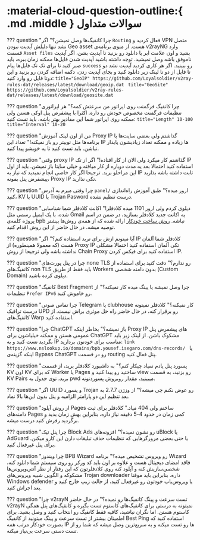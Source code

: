 # :material-cloud-question-outline:{ .md .middle } سوالات متداول

??? question "چرا کانفیگ‌ها وصل نمیشن؟"
    اگر `Routing` فعال کردید و VPN متصل نشد تنها دلیلش آپدیت نبودن Geo asset هست. از منوی برنامه‌ی v2rayNG وارد قسمت `Asset files` بشید و اون علامت ابر یا دانلود رو بزنید تا آپدیت بشن، اگر آپدیت ناموفق باشه وصل نمیشید. توجه داشته باشید آپدیت شدن فایل‌ها ممکنه زمان ببره، باید صبر کنید تا برای تک تک فایل‌ها پیام `success` رو ببینید. اگر هر کاری کردید آپدیت نشد دو تا فایل از دو تا لینک زیر دانلود کنید و بجای آپدیت زدن، دکمه اضافه کردن رو بزنید و این دوتا فایل رو وارد کنید:
    ```title="GeoIP"
    https://github.com/Loyalsoldier/v2ray-rules-dat/releases/latest/download/geoip.dat
    ```
    ```title="GeoSite"
    https://github.com/Loyalsoldier/v2ray-rules-dat/releases/latest/download/geosite.dat
    ```

??? question "چرا کانفیگ فرگمنت روی اپراتور من سرعتش کمه؟"
    هر اپراتوری تنظیمات فرگمنت مخصوص خودش رو داره. اکثرا با پیشفرض پنل اوکی هستن ولی ممکنه روی اپراتور شما این مقادیر بهتر باشه، باید تست کنید:
    ```title="Length"
    10-100
    ```
    ```title="Interval"
    10-20  
    ```

??? question "من از اون لینک آموزش Proxy IP گذاشتم ولی بعضی سایت‌ها یا برنامه‌ها مثل توییتر رو باز نمیکنه!"
    تعداد این IP ها زیاده و ممکنه تعداد زیادیشون پایدار نباشن. باید تست کنید تا یه خوبشو پیدا کنید.

??? question "وقتی proxy IP گذاشتم کار میکرد ولی الان از کار افتاده!"
    اگر از تک IP استفاده کنید احتمالا بعد یه مدت دوباره از کار میافته و خیلی سایتا باز نمیشن. باید از اول این مراحلو برید. ترجیحا اگر کار خاصی انجام نمیدید که نیاز به IP ثابت داشته باشه بذارید پیشفرض پنل بمونه، Proxy IP تکی نذارید.

??? question "چرا وقتی میرم به آدرس `panel/` ارور میده؟"
    طبق آموزش راه‌اندازی کنید، KV یا UUID یا Trojan Pasword درست تنظیم نشده.

??? question "دپلوی کردم ولی ارور 1101 میده کلادفلر!"
    اکانت کلادفلر شما شناسایی شده، با یک ایمیل رسمی مثل Gmail یه اکانت جدید کلادفلر بسازید، در ضمن در اسم پروژه کلمه‌ی bpb نباشه.
    [روش ساخت خودکار](installation/wizard.md) ارائه شده که از همه‌ی روش‌ها بیشتر توصیه میشه. در حال حاضر از این روش اقدام کنید.

??? question "آیا میتونم ازش برای ترید استفاده کنم؟"
    اگر IP کلادفلر شما آلمان هست (که معمولا همینطوره) از Proxy IP تکی آلمان استفاده کنید احتمالا مشکلی نداشته باشه ولی ترجیحا از روش Chain Proxy استفاده کنید برای فیکس کردن IP.

??? question "چرا در پنل پورت‌های none TLS رو ندارم؟"
    دقت کنید برای استفاده از کانفیگ‌های non TLS باید فقط از طریق Workers بدون دامنه‌ شخصی (Custom Domain) دپلوی کرده باشید.

??? question "کانفیگ Best Fragment چرا وصل نمیشه یا پینگ میده کار نمیکنه؟"
    از تنظیمات `Prefer IPv6` رو خاموش کنید.

??? question "چرا تماس صوتی Telegram یا clubhouse کار نمیکنه؟"
    کلادفلر نمیتونه درست ترافیک UPD رو برقرار کنه، در حال حاضر راه حل موثری براش نیست. از کانفیگ‌های Warp استفاده کنید.

??? question "چرا ChatGPT باز نمیشه؟"
    بخاطر اینکه Proxy IP های پیشفرض پنل عمومی هستن و ممکنه خیلیاشون برای ChatGPT مشکوک باشن. از لینک زیر باید بگردید تست کنید و یه IP مناسب برای خودتون بردارید:
    ```link
    https://www.nslookup.io/domains/bpb.yousef.isegaro.com/dns-records/
    ```
    یا اینکه گزینه‌ی Bypass ChatGPT رو در قسمت routing پنل فعال کنید.

??? question "پسورد پنل یادم نمیاد چیکار کنم؟"
    به داشبورد کلادفلر برید، از قسمت KV اون KV که برای Worker یا Pages ساختید رو پیدا کنید و view رو بزنید، به قسمت KV Pairs برید، توی جدول یه pwd میبینید، مقدار روبروش پسوردتونه.

??? question "اگر UUID و پسورد Trojan رو عوض نکنم چی میشه؟"
    از وزژن 2.7.7 به بعد تنظیم این دو پارامتر الزامیه و پنل بدون این‌ها بالا نماد.

??? question "از روش آپلود Pages ساختم ولی 404 میاد."
    کلادفلر برای ثبت دامنه‌های Pages کمی زمان در حدود 4-5 دقیقه نیاز داره، بنابراین بهش زمان بدید و برگردید رفرش کنید درست میشه.

??? question "چرا پنل تیک Block Ads رو نشون نمیده؟"
    افزونه‌های uBlock یا AdGuard یا حتی بعضی مرورگرهایی که تنظیمات حذف تبلیغات دارن این کارو میکنن. برای پنل غیرفعال کنید.

??? question "چرا ویندوز BPB Wizard رو ویروس تشخیص میده؟"
    برنامه Wizard فاقد امضای دیجیتال هست و علاوه بر اون باید کد ورکر رو روی سیستم شما دانلود کنه، شخصی‌سازیش کنه و آپلود کنه روی کلادفلرتون که این رفتار از نظر آنتی‌ویروس‌ها مشکوکه و الگویی شبیه ویروس‌های Trojan downloader داره. بنابراین باید موقتا Windows defender یا ویروس‌یاب خودتون رو غیرفعال کنید، از حالت زیپ خارج کنید و بعد اجراش کنید.

??? question "چرا v2rayN تست سرعت و پینگ کانفیگ‌ها رو نمیده؟"
    در حال حاضر v2rayN نمیتونه به درستی برای کانفیگ‌های کاستوم تست بگیره و کانفیگ‌های پنل همگی کاستوم هستن. اما نگران نباشید، کافیه فقط کانفیگ رو انتخاب کنید و وصل بشید. برای اطمینان بیشتر از تست سرعت و پینگ میتونید از کانفیگ Best Ping استفاده کنید که بصورت خودکار مرتب همه IP ها رو تست میکنه و به سریع‌ترین وصل میشه که شما رو از تست دستی سرعت بی‌نیاز میکنه.
